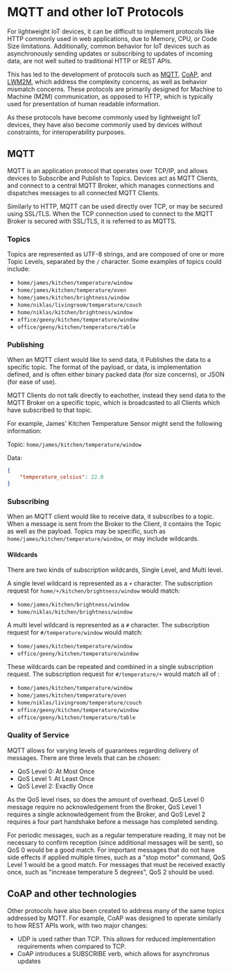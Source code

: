 # MQTT and other IoT Protocols

For lightweight IoT devices, it can be difficult to implement protocols like HTTP commonly used in web applications, due to Memory, CPU, or Code Size limitations. Additionally, common behavior for IoT devices such as asynchronously sending updates or subscribing to updates of incoming data, are not well suited to traditional HTTP or REST APIs.

This has led to the development of protocols such as [MQTT], [CoAP], and [LWM2M], which address the complexity concerns, as well as behavior mismatch concerns. These protocols are primarily designed for Machine to Machine (M2M) communication, as opposed to HTTP, which is typically used for presentation of human readable information.

[MQTT]: https://en.wikipedia.org/wiki/MQTT
[CoAP]: https://en.wikipedia.org/wiki/Constrained_Application_Protocol
[LWM2M]: https://en.wikipedia.org/wiki/OMA_LWM2M

As these protocols have become commonly used by lightweight IoT devices, they have also become commonly used by devices without constraints, for interoperability purposes.

## MQTT

MQTT is an application protocol that operates over TCP/IP, and allows devices to Subscribe and Publish to Topics. Devices act as MQTT Clients, and connect to a central MQTT Broker, which manages connections and dispatches messages to all connected MQTT Clients.

Similarly to HTTP, MQTT can be used directly over TCP, or may be secured using SSL/TLS. When the TCP connection used to connect to the MQTT Broker is secured with SSL/TLS, it is referred to as MQTTS.

### Topics

Topics are represented as UTF-8 strings, and are composed of one or more Topic Levels, separated by the `/` character. Some examples of topics could include:

* `home/james/kitchen/temperature/window`
* `home/james/kitchen/temperature/oven`
* `home/james/kitchen/brightness/window`
* `home/niklas/livingroom/temperature/couch`
* `home/niklas/kitchen/brightness/window`
* `office/geeny/kitchen/temperature/window`
* `office/geeny/kitchen/temperature/table`

### Publishing

When an MQTT client would like to send data, it Publishes the data to a specific topic. The format of the payload, or data, is implementation defined, and is often either binary packed data (for size concerns), or JSON (for ease of use).

MQTT Clients do not talk directly to eachother, instead they send data to the MQTT Broker on a specific topic, which is broadcasted to all Clients which have subscribed to that topic.

For example, James' Kitchen Temperature Sensor might send the following information:

Topic: `home/james/kitchen/temperature/window`

Data:

```JSON
{
    "temperature_celsius": 22.0
}
```

### Subscribing

When an MQTT client would like to receive data, it subscribes to a topic. When a message is sent from the Broker to the Client, it contains the Topic as well as the payload. Topics may be specific, such as `home/james/kitchen/temperature/window`, or may include wildcards.

#### Wildcards

There are two kinds of subscription wildcards, Single Level, and Multi level.

A single level wildcard is represented as a `+` character. The subscription request for `home/+/kitchen/brightness/window` would match:

- `home/james/kitchen/brightness/window`
- `home/niklas/kitchen/brightness/window`

A multi level wildcard is represented as a `#` character. The subscription request for `#/temperature/window` would match:

- `home/james/kitchen/temperature/window`
- `office/geeny/kitchen/temperature/window`

These wildcards can be repeated and combined in a single subscription request. The subscription request for `#/temperature/+` would match all of :

* `home/james/kitchen/temperature/window`
* `home/james/kitchen/temperature/oven`
* `home/niklas/livingroom/temperature/couch`
* `office/geeny/kitchen/temperature/window`
* `office/geeny/kitchen/temperature/table`

### Quality of Service

MQTT allows for varying levels of guarantees regarding delivery of messages. There are three levels that can be chosen:

* QoS Level 0: At Most Once
* QoS Level 1: At Least Once
* QoS Level 2: Exactly Once

As the QoS level rises, so does the amount of overhead. QoS Level 0 message require no acknowledgement from the Broker, QoS Level 1 requires a single acknowledgement from the Broker, and QoS Level 2 requires a four part handshake before a message has completed sending.

For periodic messages, such as a regular temperature reading, it may not be necessary to confirm reception (since additional messages will be sent), so QoS 0 would be a good match. For important messages that do not have side effects if applied multiple times, such as a "stop motor" command, QoS Level 1 would be a good match. For messages that must be received exactly once, such as "increase temperature 5 degrees", QoS 2 should be used.

## CoAP and other technologies

Other protocols have also been created to address many of the same topics addressed by MQTT. For example, CoAP was designed to operate similarly to how REST APIs work, with two major changes:

* UDP is used rather than TCP. This allows for reduced implementation requirements when compared to TCP.
* CoAP introduces a SUBSCRIBE verb, which allows for asynchronus updates
